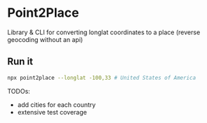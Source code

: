 # Point2Place 
Library & CLI for converting longlat coordinates to a place (reverse geocoding without an api)

## Run it

```sh
npx point2place --longlat -100,33 # United States of America
```

TODOs:
- add cities for each country
- extensive test coverage

